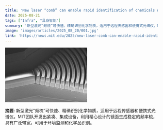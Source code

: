 ```yaml
---
title: 'New laser “comb” can enable rapid identification of chemicals with extreme precision'
date: 2025-08-21
tags: ["Infra", "具身智能"]
summary: '新型激光“频梳”可快速、精确识别化学物质，适用于远程传感器和便携式光谱仪。MIT团队开发出紧凑、集成设备，利用精心设计的镜面生成稳定的频率梳，具有广泛带宽，可用于环境监测和化学品识别。'
image: 'images/articles/2025_08_20/001.jpg'
link: 'https://news.mit.edu/2025/new-laser-comb-can-enable-rapid-identification-chemicals-extreme-precision-0820'
---
```

![New laser “comb” can enable rapid identification of chemicals with extreme precision](images/articles/2025_08_20/001.jpg)

**摘要**: 新型激光“频梳”可快速、精确识别化学物质，适用于远程传感器和便携式光谱仪。MIT团队开发出紧凑、集成设备，利用精心设计的镜面生成稳定的频率梳，具有广泛带宽，可用于环境监测和化学品识别。
